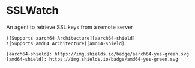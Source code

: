 # SSLWatch

An agent to retrieve SSL keys from a remote server


    ![Supports aarch64 Architecture][aarch64-shield]
    ![Supports amd64 Architecture][amd64-shield]

    [aarch64-shield]: https://img.shields.io/badge/aarch64-yes-green.svg
    [amd64-shield]: https://img.shields.io/badge/amd64-yes-green.svg



